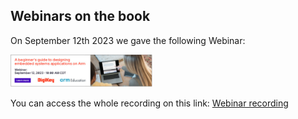 ## Webinars on the book

On September 12th 2023 we gave the following Webinar:

<img src="https://github.com/armBookCodeExamples/WebinarsOnTheBook/blob/main/WebinarDigikeySept2023.png" width="45%">

You can access the whole recording on this link: [Webinar recording](https://event.on24.com/wcc/r/4324632/27E52480DD6CCC047615D57F31622C4B?partnerref=repository)
